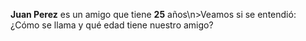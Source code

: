 **Juan Perez** es un amigo que tiene **25** años\n>Veamos si se entendió: ¿Cómo se llama y qué edad tiene nuestro amigo?